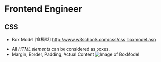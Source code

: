 # Frontend Engineer
## CSS
* Box Model [盒模型] http://www.w3schools.com/css/css_boxmodel.asp
 -  All *HTML elements* can be considered as boxes.
 -  Margin, Border, Padding, Actual Content
 ![Image of BoxModel](http://www.w3schools.com/css/box-model.gif)
